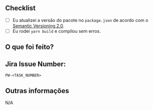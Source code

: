 ## Checklist

- [ ] Eu atualizei a versão do pacote no `package.json` de acordo com o [Semantic Versioning 2.0](https://semver.org/).
- [ ] Eu rodei `yarn build` e compilou sem erros.

## O que foi feito?

<!-- descreva o que foi feito nesse PR -->

## Jira Issue Number:

`PW-<TASK_NUMBER>`

## Outras informações

N/A
